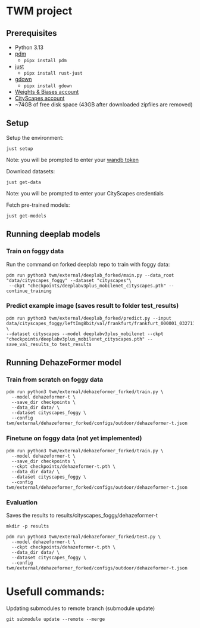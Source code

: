 # TWM project

## Prerequisites

- Python 3.13
- [pdm](https://pdm-project.org/en/latest/)
  - `pipx install pdm`
- [just](https://just.systems/man/en/)
  - `pipx install rust-just`
- [gdown](https://github.com/wkentaro/gdown)
  - `pipx install gdown`
- [Weights & Biases account](https://wandb.ai/site/)
- [CityScapes account](https://www.cityscapes-dataset.com/)
- ~74GB of free disk space (43GB after downloaded zipfiles are removed)

## Setup

Setup the environment:

```shell
just setup
```

Note: you will be prompted to enter your [wandb token](https://docs.wandb.ai/quickstart/)

Download datasets:

```shell
just get-data
```
Note: you will be prompted to enter your CityScapes credentials

Fetch pre-trained models:

```shell
just get-models
```

## Running deeplab models

### Train on foggy data

Run the command on forked deeplab repo to train with foggy data:
```shell
pdm run python3 twm/external/deeplab_forked/main.py --data_root "data/cityscapes_foggy" --dataset "cityscapes"\
 --ckpt "checkpoints/deeplabv3plus_mobilenet_cityscapes.pth" --continue_training
```

### Predict example image (saves result to folder test_results)
```shell
pdm run python3 twm/external/deeplab_forked/predict.py --input data/cityscapes_foggy/leftImg8bit/val/frankfurt/frankfurt_000001_032711_leftImg8bit_foggy_beta_0.01.png \
--dataset cityscapes --model deeplabv3plus_mobilenet --ckpt "checkpoints/deeplabv3plus_mobilenet_cityscapes.pth" --save_val_results_to test_results
```

## Running DehazeFormer model

### Train from scratch on foggy data

```shell
pdm run python3 twm/external/dehazeformer_forked/train.py \
  --model dehazeformer-t \
  --save_dir checkpoints \
  --data_dir data/ \
  --dataset cityscapes_foggy \
  --config twm/external/dehazeformer_forked/configs/outdoor/dehazeformer-t.json
```

### Finetune on foggy data (not yet implemented)

```shell
pdm run python3 twm/external/dehazeformer_forked/train.py \
  --model dehazeformer-t \
  --save_dir checkpoints \
  --ckpt checkpoints/dehazeformer-t.pth \
  --data_dir data/ \
  --dataset cityscapes_foggy \
  --config twm/external/dehazeformer_forked/configs/outdoor/dehazeformer-t.json
```

### Evaluation

Saves the results to results/cityscapes_foggy/dehazeformer-t

```
mkdir -p results

pdm run python3 twm/external/dehazeformer_forked/test.py \
  --model dehazeformer-t \
  --ckpt checkpoints/dehazeformer-t.pth \
  --data_dir data/ \
  --dataset cityscapes_foggy \
  --config twm/external/dehazeformer_forked/configs/outdoor/dehazeformer-t.json
```

# Usefull commands:

Updating submodules to remote branch (submodule update)
```shell
git submodule update --remote --merge
```
